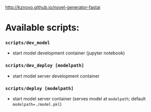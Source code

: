 http://kznovo.github.io/novel-generator-fastai


# Available scripts:

### `scripts/dev_model`
- start model development container (jupyter notebook)

### `scripts/dev_deploy [modelpath]`
- start model server development container

### `scripts/deploy [modelpath]`
- start model server container (serves model at `modelpath`; default `modelpath=./model.pkl`)
